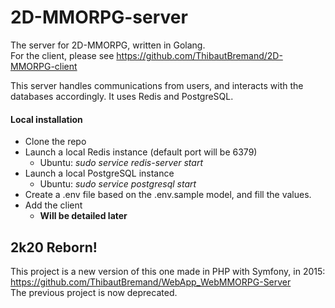 # 2D-MMORPG-server
The server for 2D-MMORPG, written in Golang.  
For the client, please see https://github.com/ThibautBremand/2D-MMORPG-client

This server handles communications from users, and interacts with the databases accordingly. It uses Redis and PostgreSQL.

#### Local installation

- Clone the repo
- Launch a local Redis instance (default port will be 6379)
    * Ubuntu: *sudo service redis-server start*
- Launch a local PostgreSQL instance
    * Ubuntu: *sudo service postgresql start*
- Create a .env file based on the .env.sample model, and fill the values.
- Add the client
    * **Will be detailed later**

## 2k20 Reborn!
This project is a new version of this one made in PHP with Symfony, in 2015:  
https://github.com/ThibautBremand/WebApp_WebMMORPG-Server  
The previous project is now deprecated.
